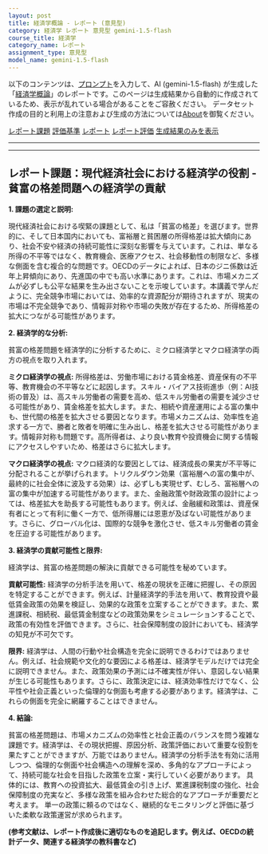 ```yaml
---
layout: post
title: 経済学概論 - レポート (意見型)
category: 経済学 レポート 意見型 gemini-1.5-flash
course_title: 経済学
category_name: レポート
assignment_type: 意見型
model_name: gemini-1.5-flash
---
```


以下のコンテンツは、[プロンプト](https://github.com/takedatoshiyuki/synthetic_assignments/tree/main/generated/経済学/gemini-1.5-flash/prompt_レポート-意見型.md)を入力して、AI (gemini-1.5-flash) が生成した「[経済学概論](/contents/経済学/)」のレポートです。このページは生成結果から自動的に作成されているため、表示が乱れている場合があることをご容赦ください。
データセット作成の目的と利用上の注意および生成の方法については[About](/About)を御覧ください。

[レポート課題](../レポート課題-意見型)
[評価基準](../評価基準-意見型)
[レポート](../レポート-意見型)
[レポート評価](../レポート評価-意見型)
[生成結果のみを表示](https://github.com/takedatoshiyuki/synthetic_assignments/tree/main/generated/経済学/gemini-1.5-flash/レポート-意見型.md)
  

***
***
  
## レポート課題：現代経済社会における経済学の役割 - 貧富の格差問題への経済学の貢献

**1. 課題の選定と説明:**

現代経済社会における喫緊の課題として、私は「貧富の格差」を選びます。世界的に、そして日本国内においても、富裕層と貧困層の所得格差は拡大傾向にあり、社会不安や経済の持続可能性に深刻な影響を与えています。これは、単なる所得の不平等ではなく、教育機会、医療アクセス、社会移動性の制限など、多様な側面を含む複合的な問題です。OECDのデータによれば、日本のジニ係数は近年上昇傾向にあり、先進国の中でも高い水準にあります。これは、市場メカニズムが必ずしも公平な結果を生み出さないことを示唆しています。本講義で学んだように、完全競争市場においては、効率的な資源配分が期待されますが、現実の市場は不完全競争であり、情報非対称や市場の失敗が存在するため、所得格差の拡大につながる可能性があります。


**2. 経済学的な分析:**

貧富の格差問題を経済学的に分析するために、ミクロ経済学とマクロ経済学の両方の視点を取り入れます。

**ミクロ経済学の視点:**  所得格差は、労働市場における賃金格差、資産保有の不平等、教育機会の不平等などに起因します。スキル・バイアス技術進歩（例：AI技術の普及）は、高スキル労働者の需要を高め、低スキル労働者の需要を減少させる可能性があり、賃金格差を拡大します。また、相続や資産運用による富の集中も、世代間の格差を拡大させる要因となります。市場メカニズムは、効率性を追求する一方で、勝者と敗者を明確に生み出し、格差を拡大させる可能性があります。情報非対称も問題です。高所得者は、より良い教育や投資機会に関する情報にアクセスしやすいため、格差はさらに拡大します。

**マクロ経済学の視点:**  マクロ経済的な要因としては、経済成長の果実が不平等に分配されることが挙げられます。トリクルダウン効果（富裕層への富の集中が、最終的に社会全体に波及する効果）は、必ずしも実現せず、むしろ、富裕層への富の集中が加速する可能性があります。また、金融政策や財政政策の設計によっては、格差拡大を助長する可能性もあります。例えば、金融緩和政策は、資産保有者にとって有利に働く一方で、低所得層には恩恵が及ばない可能性があります。さらに、グローバル化は、国際的な競争を激化させ、低スキル労働者の賃金を圧迫する可能性があります。


**3. 経済学の貢献可能性と限界:**

経済学は、貧富の格差問題の解決に貢献できる可能性を秘めています。

**貢献可能性:**  経済学の分析手法を用いて、格差の現状を正確に把握し、その原因を特定することができます。例えば、計量経済学的手法を用いて、教育投資や最低賃金政策の効果を検証し、効果的な政策を立案することができます。また、累進課税、相続税、最低賃金制度などの政策効果をシミュレーションすることで、政策の有効性を評価できます。さらに、社会保障制度の設計においても、経済学の知見が不可欠です。

**限界:**  経済学は、人間の行動や社会構造を完全に説明できるわけではありません。例えば、社会規範や文化的な要因による格差は、経済学モデルだけでは完全に説明できません。また、政策効果の予測には不確実性が伴い、意図しない結果が生じる可能性もあります。さらに、政策決定には、経済効率性だけでなく、公平性や社会正義といった倫理的な側面も考慮する必要があります。経済学は、これらの側面を完全に網羅することはできません。


**4. 結論:**

貧富の格差問題は、市場メカニズムの効率性と社会正義のバランスを問う複雑な課題です。経済学は、その現状把握、原因分析、政策評価において重要な役割を果たすことができますが、万能ではありません。経済学の分析手法を有効に活用しつつ、倫理的な側面や社会構造への理解を深め、多角的なアプローチによって、持続可能な社会を目指した政策を立案・実行していく必要があります。  具体的には、教育への投資拡大、最低賃金の引き上げ、累進課税制度の強化、社会保障制度の充実など、多様な政策を組み合わせた総合的なアプローチが重要だと考えます。  単一の政策に頼るのではなく、継続的なモニタリングと評価に基づいた柔軟な政策運営が求められます。


**(参考文献は、レポート作成後に適切なものを追記します。例えば、OECDの統計データ、関連する経済学の教科書など)**
